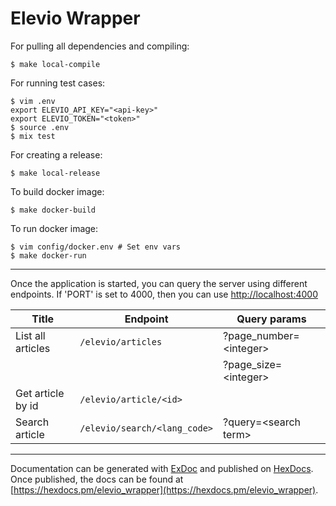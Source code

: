 # Elevio Wrapper

For pulling all dependencies and compiling:

```shell
$ make local-compile
```


For running test cases:

```shell
$ vim .env
export ELEVIO_API_KEY="<api-key>"
export ELEVIO_TOKEN="<token>"
$ source .env
$ mix test
```


For creating a release:

```shell
$ make local-release
```


To build docker image:

```shell
$ make docker-build
```


To run docker image:

```shell
$ vim config/docker.env # Set env vars
$ make docker-run
```

------

Once the application is started, you can query the server using different endpoints.
If 'PORT' is set to 4000, then you can use [http://localhost:4000](http://localhost:4000)

| Title | Endpoint | Query params |
|-------|----------|--------------|
| List all articles    | `/elevio/articles` | ?page_number=&lt;integer&gt; |
| | | ?page_size=&lt;integer&gt;|
| Get article by id | `/elevio/article/<id>` | |
| Search article | `/elevio/search/<lang_code>` | ?query=&lt;search term&gt; |

------

Documentation can be generated with [ExDoc](https://github.com/elixir-lang/ex_doc)
and published on [HexDocs](https://hexdocs.pm). Once published, the docs can
be found at [https://hexdocs.pm/elevio_wrapper](https://hexdocs.pm/elevio_wrapper).

